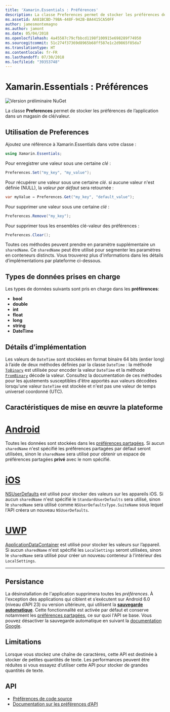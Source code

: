 ```yaml
---
title: 'Xamarin.Essentials : Préférences'
description: La classe Preferences permet de stocker les préférences de l’application dans un magasin de clé/valeur.
ms.assetid: AA81BCBD-79BA-448F-942B-BA4415CA50FF
author: jamesmontemagno
ms.author: jamont
ms.date: 05/04/2018
ms.openlocfilehash: 4a45587c79cfbbcd1198f100915e698289f74950
ms.sourcegitcommit: 51c274f37369d8965b68ff587e1c2d9865f85da7
ms.translationtype: HT
ms.contentlocale: fr-FR
ms.lasthandoff: 07/30/2018
ms.locfileid: "39353748"
---
```

# <a name="xamarinessentials-preferences"></a>Xamarin.Essentials : Préférences

![Version préliminaire NuGet](~/media/shared/pre-release.png)

La classe **Preferences** permet de stocker les préférences de l’application dans un magasin de clé/valeur.

## <a name="using-preferences"></a>Utilisation de **Preferences**

Ajoutez une référence à Xamarin.Essentials dans votre classe :

```csharp
using Xamarin.Essentials;
```

Pour enregistrer une valeur sous une certaine _clé_ :

```csharp
Preferences.Set("my_key", "my_value");
```

Pour récupérer une valeur sous une certaine _clé_. si aucune valeur n'est définie (NULL), la _valeur par défaut_ sera retournée :

```csharp
var myValue = Preferences.Get("my_key", "default_value");
```

Pour supprimer une valeur sous une certaine _clé_ :

```csharp
Preferences.Remove("my_key");
```

Pour supprimer tous les ensembles clé-valeur des préférences :

```csharp
Preferences.Clear();
```

Toutes ces méthodes peuvent prendre en paramètre supplémentaire un `sharedName`. Ce `sharedName` peut être utilisé pour segmenter les paramètres en conteneurs distincts. Vous trouverez plus d'informations dans les détails d’implémentations par plateforme ci-dessous.

## <a name="supported-data-types"></a>Types de données prises en charge

Les types de données suivants sont pris en charge dans les **préférences**:

- **bool**
- **double**
- **int**
- **float**
- **long**
- **string**
- **DateTime**

## <a name="implementation-details"></a>Détails d’implémentation

Les valeurs de `DateTime` sont stockées en format binaire 64 bits (entier long) à l’aide de deux méthodes définies par la classe `DateTime` : la méthode [`ToBinary`](xref:System.DateTime.ToBinary) est utilisée pour encoder la valeur `DateTime` et la méthode [`FromBinary`](xref:System.DateTime.FromBinary(System.Int64)) décode la valeur. Consultez la documentation de ces méthodes pour les ajustements susceptibles d'être apportés aux valeurs décodées lorsqu'une valeur `DateTime` est stockée et n'est pas une valeur de temps universel coordonné (UTC).

## <a name="platform-implementation-specifics"></a>Caractéristiques de mise en œuvre la plateforme

# <a name="androidtabandroid"></a>[Android](#tab/android)

Toutes les données sont stockées dans les [préférences partagées](https://developer.android.com/training/data-storage/shared-preferences.html). Si aucun `sharedName` n'est spécifié les préférences partagées par défaut seront utilisées, sinon le `sharedName` sera utilisé pour obtenir un espace de préférences partagées **privé** avec le nom spécifié.

# <a name="iostabios"></a>[iOS](#tab/ios)

[NSUserDefaults](https://docs.microsoft.com/en-us/xamarin/ios/app-fundamentals/user-defaults) est utilisé pour stocker des valeurs sur les appareils iOS. Si aucun `sharedName` n'est spécifié le `StandardUserDefaults` sera utilisé, sinon le `sharedName` sera utilisé comme `NSUserDefaultsType.SuiteName` sous lequel l'API créera un nouveau `NSUserDefaults`.

# <a name="uwptabuwp"></a>[UWP](#tab/uwp)

[ApplicationDataContainer](https://docs.microsoft.com/en-us/uwp/api/windows.storage.applicationdatacontainer) est utilisé pour stocker les valeurs sur l’appareil. Si aucun `sharedName` n'est spécifié les `LocalSettings` seront utilisées, sinon le `sharedName` sera utilisé pour créer un nouveau conteneur à l’intérieur des `LocalSettings`.

--------------

## <a name="persistence"></a>Persistance

La désinstallation de l'application supprimera toutes les _préférences_. À l'exception des applications qui ciblent et s’exécutent sur Android 6.0 (niveau d’API 23) ou version ultérieure, qui utilisent la [__sauvegarde automatique__](https://developer.android.com/guide/topics/data/autobackup). Cette fonctionnalité est activée par défaut et conserve notamment les [préférences partagées](https://developer.android.com/training/data-storage/shared-preferences.html), ce sur quoi l'API se base. Vous pouvez désactiver la sauvegarde automatique en suivant la [documentation Google](https://developer.android.com/guide/topics/data/autobackup).

## <a name="limitations"></a>Limitations

Lorsque vous stockez une chaîne de caractères, cette API est destinée à stocker de petites quantités de texte. Les performances peuvent être réduites si vous essayez d’utiliser cette API pour stocker de grandes quantités de texte.

## <a name="api"></a>API

- [Préférences de code source](https://github.com/xamarin/Essentials/tree/master/Xamarin.Essentials/Preferences)
- [Documentation sur les préférences d’API](xref:Xamarin.Essentials.Preferences)
